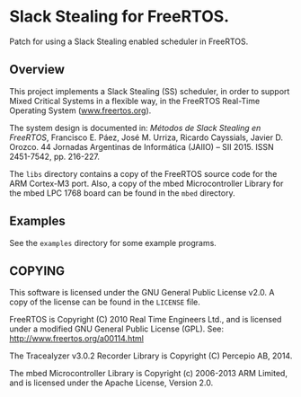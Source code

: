 # Slack Stealing for FreeRTOS.
Patch for using a Slack Stealing enabled scheduler in FreeRTOS.

## Overview
This project implements a Slack Stealing (SS) scheduler, in order to support Mixed Critical Systems in a flexible way, in the FreeRTOS Real-Time Operating System (www.freertos.org).

The system design is documented in: *Métodos de Slack Stealing en FreeRTOS*, Francisco E. Páez, José M. Urriza, Ricardo Cayssials, Javier D. Orozco. 44 Jornadas Argentinas de Informática (JAIIO) – SII 2015. ISSN 2451-7542, pp. 216-227.

The `libs` directory contains a copy of the FreeRTOS source code for the ARM Cortex-M3 port. Also, a copy of the mbed Microcontroller Library for the mbed LPC 1768 board can be found in the `mbed` directory.

## Examples
See the `examples` directory for some example programs.

## COPYING
This software is licensed under the GNU General Public License v2.0. A copy of the license can be found in the `LICENSE` file.

FreeRTOS is Copyright (C) 2010 Real Time Engineers Ltd., and is licensed under a modified GNU General Public License (GPL). See: http://www.freertos.org/a00114.html

The Tracealyzer v3.0.2 Recorder Library is Copyright (C) Percepio AB, 2014.

The mbed Microcontroller Library is Copyright (c) 2006-2013 ARM Limited, and is licensed under the Apache License, Version 2.0.
